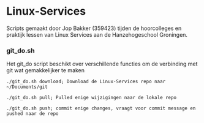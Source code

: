 # Linux-Services

Scripts gemaakt door Jop Bakker (359423) tijden de hoorcolleges en praktijk lessen van Linux Services aan de Hanzehogeschool Groningen.

### git_do.sh

Het git_do script beschikt over verschillende functies om de verbinding met git wat gemakkelijker te maken
```
./git_do.sh download; Download de Linux-Services repo naar ~/Documents/git

./git_do.sh pull; Pulled enige wijzigingen naar de lokale repo

./git_do.sh push; commit enige changes, vraagt voor commit message en pushed naar de repo
```

